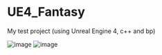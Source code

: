 # UE4_Fantasy
My test project (using Unreal Engine 4, c++ and bp)

![image](https://user-images.githubusercontent.com/51677163/125962319-cb1f4b54-2c7b-48db-b677-5e2011ac247b.png)
![image](https://user-images.githubusercontent.com/51677163/125963173-5783bf62-872b-4047-810c-abda2fb85060.png)
